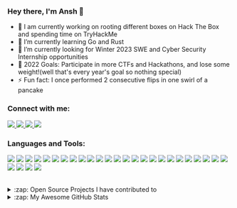 <!--
**anshdhinhgra47/anshdhinhgra47** is a ✨ _special_ ✨ repository because its `README.md` (this file) appears on your GitHub profile.

Here are some ideas to get you started:

- 🔭 I’m currently working on ...
- 🌱 I’m currently learning ...
- 👯 I’m looking to collaborate on ...
- 🤔 I’m looking for help with ...
- 💬 Ask me about ...
- 📫 How to reach me: ...
- 😄 Pronouns: ...
- ⚡ Fun fact: ...
-->

### Hey there, I'm Ansh 👋

- 🔭 I am currently working on rooting different boxes on Hack The Box and spending time on TryHackMe
- 🌱 I’m currently learning Go and Rust 
- 👯 I’m currently looking for Winter 2023 SWE and Cyber Security Internship opportunities
- 🥅 2022 Goals: Participate in more CTFs and Hackathons, and lose some weight!(well that's every year's goal so nothing special)
- ⚡ Fun fact: I once performed 2 consecutive flips in one swirl of a pancake

### Connect with me:

<a href="https://www.linkedin.com/in/ansh-dhingra-a88621197/">
  <img src="https://img.shields.io/badge/LinkedIn-0077B5?style=for-the-badge&logo=linkedin&logoColor=white" />
</a>

<a href="https://dev.to/anshdhinhgra47">
  <img src="https://img.shields.io/badge/dev.to-0A0A0A?style=for-the-badge&logo=dev.to&logoColor=white" />
</a>

<a href="mailto:a24dhing@uwaterloo.ca">
  <img src="https://img.shields.io/badge/Microsoft_Outlook-0078D4?style=for-the-badge&logo=microsoft-outlook&logoColor=white" />
</a>

<a href="https://www.hackerrank.com/A_nshD?hr_r=1">
  <img src="https://img.shields.io/badge/HackerRank-2EC866?style=for-the-badge&logo=HACKERRANK&logoColor=white" />
</a>


<br />

### Languages and Tools:

<img src="https://img.shields.io/badge/Windows-0078D6?style=for-the-badge&logo=windows&logoColor=white" /> <img src="https://img.shields.io/badge/Ubuntu-E95420?style=for-the-badge&logo=ubuntu&logoColor=white" /> <img src="https://img.shields.io/badge/Python-3776AB?style=for-the-badge&logo=python&logoColor=white" /> <img src="https://img.shields.io/badge/JavaScript-323330?style=for-the-badge&logo=javascript&logoColor=F7DF1E" /> <img src="https://img.shields.io/badge/Node.js-43853D?style=for-the-badge&logo=node.js&logoColor=white" /> <img src="https://img.shields.io/badge/TypeScript-007ACC?style=for-the-badge&logo=typescript&logoColor=white" /> <img src="https://img.shields.io/badge/HTML5-E34F26?style=for-the-badge&logo=html5&logoColor=white" /> <img src="https://img.shields.io/badge/CSS3-1572B6?style=for-the-badge&logo=css3&logoColor=white" /> <img src="https://img.shields.io/badge/C%2B%2B-00599C?style=for-the-badge&logo=c%2B%2B&logoColor=white" /> <img src="https://img.shields.io/badge/Rust-000000?style=for-the-badge&logo=rust&logoColor=white" /> <img src="https://img.shields.io/badge/Markdown-000000?style=for-the-badge&logo=markdown&logoColor=white" /> <img src="https://img.shields.io/badge/Shell_Script-121011?style=for-the-badge&logo=gnu-bash&logoColor=white" /> <img src="https://img.shields.io/badge/Express.js-404D59?style=for-the-badge" /> <img src="https://img.shields.io/badge/Gatsby-663399?style=for-the-badge&logo=gatsby&logoColor=white" /> <img src="https://img.shields.io/badge/React-20232A?style=for-the-badge&logo=react&logoColor=61DAFB" /> <img src="https://img.shields.io/badge/Bootstrap-563D7C?style=for-the-badge&logo=bootstrap&logoColor=white" /> <img src="https://img.shields.io/badge/Tailwind_CSS-38B2AC?style=for-the-badge&logo=tailwind-css&logoColor=white" /> <img src="https://img.shields.io/badge/Material--UI-0081CB?style=for-the-badge&logo=material-ui&logoColor=white" /> <img src="https://img.shields.io/badge/Redux-593D88?style=for-the-badge&logo=redux&logoColor=white" /> <img src="https://img.shields.io/badge/React_Router-CA4245?style=for-the-badge&logo=react-router&logoColor=white" /> <img src="https://img.shields.io/badge/MySQL-00000F?style=for-the-badge&logo=mysql&logoColor=white" /> <img src="https://img.shields.io/badge/MongoDB-4EA94B?style=for-the-badge&logo=mongodb&logoColor=white" /> <img src="https://img.shields.io/badge/Netlify-00C7B7?style=for-the-badge&logo=netlify&logoColor=white" /> <img src="https://img.shields.io/badge/Heroku-430098?style=for-the-badge&logo=heroku&logoColor=white" /> <img src="https://img.shields.io/badge/Microsoft_Office-D83B01?style=for-the-badge&logo=microsoft-office&logoColor=white" /> <img src="https://img.shields.io/badge/Jupyter-F37626.svg?&style=for-the-badge&logo=Jupyter&logoColor=white" /> <img src="https://img.shields.io/badge/conda-342B029.svg?&style=for-the-badge&logo=anaconda&logoColor=white" /> <img  src="https://img.shields.io/badge/Docker-2CA5E0?style=for-the-badge&logo=docker&logoColor=white" /> <img src="https://img.shields.io/badge/firebase-ffca28?style=for-the-badge&logo=firebase&logoColor=black" />

<br />

<details>
  <summary>:zap: Open Source Projects I have contributed to</summary>
  
<!--START_SECTION:activity-->
[![Readme Card](https://github-readme-stats.vercel.app/api/pin/?username=anshdhinhgra47&repo=jsx-readme)](https://github.com/anshdhinhgra47/jsx-readme)
[![Readme Card](https://github-readme-stats.vercel.app/api/pin/?username=anshdhinhgra47&repo=layer5)](https://github.com/anshdhinhgra47/layer5)
[![Readme Card](https://github-readme-stats.vercel.app/api/pin/?username=anshdhinhgra47&repo=Contribute-to-this-project)](https://github.com/anshdhinhgra47/Contribute-to-this-project)
<!--END_SECTION:activity-->

</details>

<details>
  <summary>:zap: My Awesome GitHub Stats</summary>

  ![Ansh's GitHub stats](https://github-readme-stats.vercel.app/api?username=anshdhinhgra47&show_icons=true&theme=radical) [![Top Langs](https://github-readme-stats.vercel.app/api/top-langs/?username=anshdhinhgra47&langs_count=8&layout=compact&theme=radical)](https://github.com/anshdhinhgra47/github-readme-stats)

</details>
